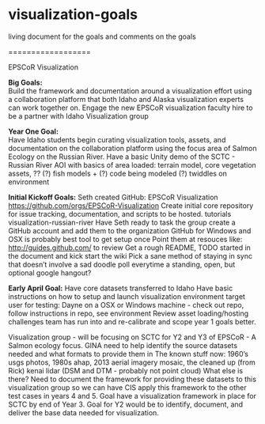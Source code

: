 visualization-goals
===================

living document for the goals and comments on the goals


==================

EPSCoR Visualization 


**Big Goals:**  
Build the framework and documentation around a visualization effort using a collaboration platform that both Idaho and Alaska visualization experts can work together on.
Engage the new EPSCoR visualization faculty hire to be a partner with Idaho Visualization group

**Year One Goal:**  
Have Idaho students begin curating visualization tools, assets, and documentation on the collaboration platform using the focus area of Salmon Ecology on the Russian River.
Have a basic Unity demo of the SCTC - Russian River AOI with basics of area loaded:
terrain model, core vegetation assets, ??
(?) fish models + (?) code being modeled
(?) twiddles on environment

**Initial Kickoff Goals:**
Seth created GitHub: EPSCoR Visualization
https://github.com/orgs/EPSCoR-Visualization
Create initial core repository for issue tracking, documentation, and scripts to be hosted.
tutorials
visualization-russian-river
Have Seth ready to task the group create a GitHub account and add them to the organization
GitHub for Windows and OSX is probably best tool to get setup once
Point them at resouces like: http://guides.github.com/ to review 
Get a rough README, TODO started in the document and kick start the wiki
Pick a sane method of staying in sync that doesn’t involve a sad doodle poll everytime
a standing, open, but optional google hangout?

**Early April Goal:**
Have core datasets transferred to Idaho
Have basic instructions on how to setup and launch visualization environment
target user for testing: Dayne on a OSX or Windows machine - check out repo, follow instructions in repo, see environment
Review asset loading/hosting challenges team has run into and re-calibrate and scope year 1 goals better.

Visualization group - will be focusing on SCTC for Y2 and Y3 of EPSCoR - A Salmon ecology focus.
GINA need to help identify the source datasets needed and what formats to provide them in
The known stuff now: 1960’s usgs photos, 1980s ahap, 2013 aerial imagery mosaic, the cleaned up (from Rick) kenai lidar (DSM and DTM - probably not point cloud)
What else is there?
Need to document the framework for providing these datasets to this visualization group so we can have CIS apply this framework to the other test cases in years 4 and 5.
Goal have a visualization framework in place for SCTC by end of Year 3.
Goal for Y2 would be to identify, document, and deliver the base data needed for visualization.

